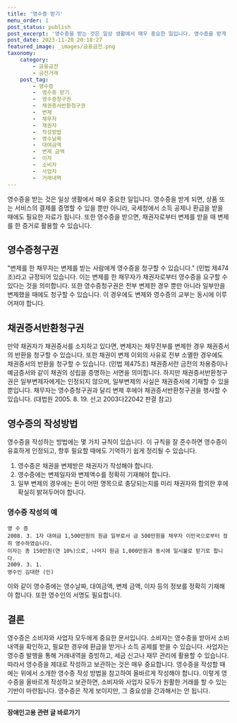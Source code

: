 ```yaml
---
title: '영수증 받기'
menu_order: 1
post_status: publish
post_excerpt: '영수증을 받는 것은 일상 생활에서 매우 중요한 일입니다. 영수증을 받게 되면, 상품 또는 서비스의 결제를 증명할 수 있을 뿐만 아니라, 국세청에서 소득 공제나 환급을 받을 때에도 필요한 자료가 됩니다. 또한 영수증을 받으면, 채권자로부터 변제를 받을 때 변제를 한 증거로 활용할 수 있습니다.'
post_date: 2023-11-20 20:18:27
featured_image: _images/금융금전.png
taxonomy:
    category:
        - 금융금전
        - 금전거래
    post_tag:
        - 영수증
        -  영수증 받기
        -  영수증청구권
        -  채권증서반환청구권
        -  변제
        -  채무자
        -  채권자
        -  작성방법
        -  영수날짜
        -  대여금액
        -  변제 금액
        -  이자
        -  소비자
        -  사업자
        -  거래내역
---
```



영수증을 받는 것은 일상 생활에서 매우 중요한 일입니다. 영수증을 받게 되면, 상품 또는 서비스의 결제를 증명할 수 있을 뿐만 아니라, 국세청에서 소득 공제나 환급을 받을 때에도 필요한 자료가 됩니다. 또한 영수증을 받으면, 채권자로부터 변제를 받을 때 변제를 한 증거로 활용할 수 있습니다.

## 영수증청구권

"변제를 한 채무자는 변제를 받는 사람에게 영수증을 청구할 수 있습니다." (민법 제474조)라고 규정되어 있습니다. 이는 변제를 한 채무자가 채권자로부터 영수증을 요구할 수 있다는 것을 의미합니다. 또한 영수증청구권은 전부 변제한 경우 뿐만 아니라 일부만을 변제했을 때에도 청구할 수 있습니다. 이 경우에도 변제와 영수증의 교부는 동시에 이루어져야 합니다.

## 채권증서반환청구권

만약 채권자가 채권증서를 소지하고 있다면, 변제자는 채무전부를 변제한 경우 채권증서의 반환을 청구할 수 있습니다. 또한 채권이 변제 이외의 사유로 전부 소멸한 경우에도 채권증서의 반환을 청구할 수 있습니다. (민법 제475조) 채권증서란 금전의 차용증이나 예금증서와 같이 채권의 성립을 증명하는 서면을 의미합니다. 하지만 채권증서반환청구권은 일부변제자에게는 인정되지 않으며, 일부변제의 사실은 채권증서에 기재할 수 있을 뿐입니다. 채무자는 영수증청구권과 달리 변제 후에야 채권증서반환청구권을 행사할 수 있습니다. (대법원 2005. 8. 19. 선고 2003다22042 판결 참고) 

## 영수증의 작성방법

영수증을 작성하는 방법에는 몇 가지 규칙이 있습니다. 이 규칙을 잘 준수하면 영수증이 유효하게 인정되고, 향후 필요할 때에도 기억하기 쉽게 정리될 수 있습니다.

1. 영수증은 채권을 변제받은 채권자가 작성해야 합니다.
2. 영수증에는 변제일자와 변제액수를 정확히 기재해야 합니다.
3. 일부 변제의 경우에는 돈이 어떤 명목으로 충당되는지를 미리 채권자와 합의한 후에 확실히 밝혀두어야 합니다.

### 영수증 작성의 예

```
영 수 증
2008. 3. 1자 대여금 1,500만원의 원금 일부로서 금 500만원을 채무자 이민국으로부터 정히 영수하였습니다.
이자는 총 150만원(연 10%)으로, 나머지 원금 1,000만원과 동시에 일시불로 받기로 합니다.
2009. 3. 1.
영수인 김대한 (인)
```

이와 같이 영수증에는 영수날짜, 대여금액, 변제 금액, 이자 등의 정보를 정확히 기재해야 합니다. 또한 영수인의 서명도 필요합니다.

## 결론

영수증은 소비자와 사업자 모두에게 중요한 문서입니다. 소비자는 영수증을 받아서 소비 내역을 확인하고, 필요한 경우에 환급을 받거나 소득 공제를 받을 수 있습니다. 사업자는 영수증 발행을 통해 거래내역을 증빙하고, 세금 신고나 재무 관리에 활용할 수 있습니다. 따라서 영수증을 제대로 작성하고 보관하는 것은 매우 중요합니다. 영수증을 작성할 때에는 위에서 소개한 영수증 작성 방법을 참고하여 올바르게 작성해야 합니다. 이렇게 영수증을 올바르게 작성하고 보관하면, 소비자와 사업자 모두가 원활한 거래를 할 수 있는 기반이 마련됩니다. 영수증은 작게 보이지만, 그 중요성을 간과해서는 안 됩니다.
<!-- wp:separator -->
<hr class="wp-block-separator has-alpha-channel-opacity"/>
<!-- /wp:separator -->

<!-- wp:group {"backgroundColor":"base","layout":{"type":"constrained"}} -->
<div class="wp-block-group has-base-background-color has-background"><!-- wp:paragraph {"align":"center","fontSize":"medium"} -->
<p class="has-text-align-center has-large-font-size"><strong>장애인고용 관련 글 바로가기</strong></p>
<!-- /wp:paragraph -->


<!-- wp:latest-posts
{"categories":[{"id":11037,"count":19,"description":"","link":"https://uknowlaw.com/category/%ec%9e%a5%ec%95%a0%ec%9d%b8%ea%b3%a0%ec%9a%a9/","name":"장애인고용","slug":"장애인고용","taxonomy":"category","parent":0,"meta":[],"_links":{"self":[{"href":"https://uknowlaw.com/wp-json/wp/v2/categories/11037"}],"collection":[{"href":"https://uknowlaw.com/wp-json/wp/v2/categories"}],"about":[{"href":"https://uknowlaw.com/wp-json/wp/v2/taxonomies/category"}],"wp:post_type":[{"href":"https://uknowlaw.com/wp-json/wp/v2/posts?categories=11037"}],"curies":[{"name":"wp","href":"https://api.w.org/{rel}","templated":true}]}}],"postsToShow":100,"excerptLength":28,"postLayout":"grid","columns":2,"featuredImageAlign":"left","featuredImageSizeSlug":"large","fontSize":"small"} /--></div>
<!-- /wp:group -->